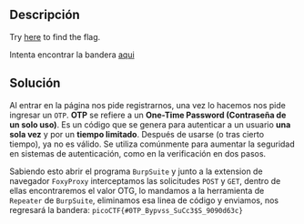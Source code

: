 ## Descripción
Try [here](http://titan.picoctf.net:60791/) to find the flag.

Intenta encontrar la bandera [aqui](http://titan.picoctf.net:60791/) 
## Solución
Al entrar en la página nos pide registrarnos, una vez lo hacemos nos pide ingresar un `OTP`. **OTP** se refiere a un **One-Time Password (Contraseña de un solo uso)**. Es un código que se genera para autenticar a un usuario **una sola vez** y por un **tiempo limitado**. Después de usarse (o tras cierto tiempo), ya no es válido. Se utiliza comúnmente para aumentar la seguridad en sistemas de autenticación, como en la verificación en dos pasos.

Sabiendo esto abrir el programa `BurpSuite` y junto a la extension de navegador `FoxyProxy` interceptamos las solicitudes `POST` y `GET`, dentro de ellas encontraremos el valor OTG, lo mandamos a la herramienta de `Repeater` de `BurpSuite`, eliminamos esa linea de código y enviamos, nos regresará la bandera:
`picoCTF{#0TP_Bypvss_SuCc3$S_9090d63c}`